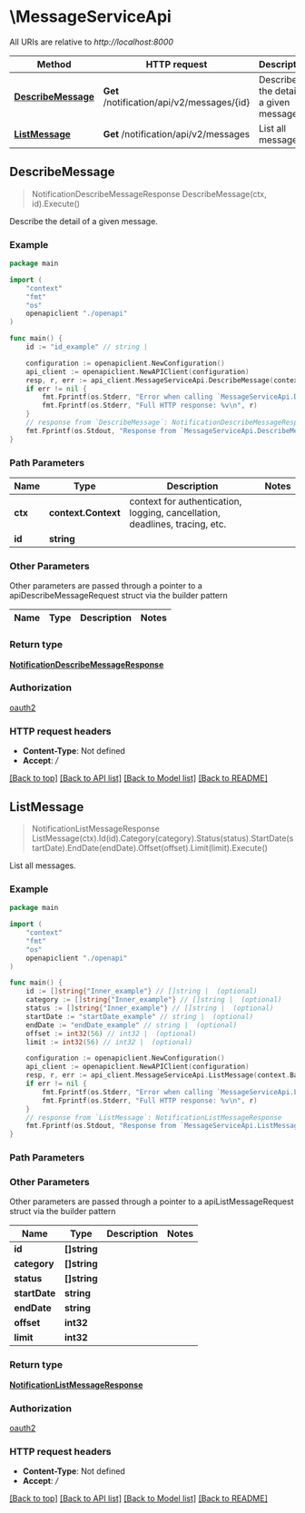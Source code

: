 # \MessageServiceApi

All URIs are relative to *http://localhost:8000*

Method | HTTP request | Description
------------- | ------------- | -------------
[**DescribeMessage**](MessageServiceApi.md#DescribeMessage) | **Get** /notification/api/v2/messages/{id} | Describe the detail of a given message.
[**ListMessage**](MessageServiceApi.md#ListMessage) | **Get** /notification/api/v2/messages | List all messages.



## DescribeMessage

> NotificationDescribeMessageResponse DescribeMessage(ctx, id).Execute()

Describe the detail of a given message.

### Example

```go
package main

import (
    "context"
    "fmt"
    "os"
    openapiclient "./openapi"
)

func main() {
    id := "id_example" // string | 

    configuration := openapiclient.NewConfiguration()
    api_client := openapiclient.NewAPIClient(configuration)
    resp, r, err := api_client.MessageServiceApi.DescribeMessage(context.Background(), id).Execute()
    if err != nil {
        fmt.Fprintf(os.Stderr, "Error when calling `MessageServiceApi.DescribeMessage``: %v\n", err)
        fmt.Fprintf(os.Stderr, "Full HTTP response: %v\n", r)
    }
    // response from `DescribeMessage`: NotificationDescribeMessageResponse
    fmt.Fprintf(os.Stdout, "Response from `MessageServiceApi.DescribeMessage`: %v\n", resp)
}
```

### Path Parameters


Name | Type | Description  | Notes
------------- | ------------- | ------------- | -------------
**ctx** | **context.Context** | context for authentication, logging, cancellation, deadlines, tracing, etc.
**id** | **string** |  | 

### Other Parameters

Other parameters are passed through a pointer to a apiDescribeMessageRequest struct via the builder pattern


Name | Type | Description  | Notes
------------- | ------------- | ------------- | -------------


### Return type

[**NotificationDescribeMessageResponse**](NotificationDescribeMessageResponse.md)

### Authorization

[oauth2](../README.md#oauth2)

### HTTP request headers

- **Content-Type**: Not defined
- **Accept**: */*

[[Back to top]](#) [[Back to API list]](../README.md#documentation-for-api-endpoints)
[[Back to Model list]](../README.md#documentation-for-models)
[[Back to README]](../README.md)


## ListMessage

> NotificationListMessageResponse ListMessage(ctx).Id(id).Category(category).Status(status).StartDate(startDate).EndDate(endDate).Offset(offset).Limit(limit).Execute()

List all messages.

### Example

```go
package main

import (
    "context"
    "fmt"
    "os"
    openapiclient "./openapi"
)

func main() {
    id := []string{"Inner_example"} // []string |  (optional)
    category := []string{"Inner_example"} // []string |  (optional)
    status := []string{"Inner_example"} // []string |  (optional)
    startDate := "startDate_example" // string |  (optional)
    endDate := "endDate_example" // string |  (optional)
    offset := int32(56) // int32 |  (optional)
    limit := int32(56) // int32 |  (optional)

    configuration := openapiclient.NewConfiguration()
    api_client := openapiclient.NewAPIClient(configuration)
    resp, r, err := api_client.MessageServiceApi.ListMessage(context.Background()).Id(id).Category(category).Status(status).StartDate(startDate).EndDate(endDate).Offset(offset).Limit(limit).Execute()
    if err != nil {
        fmt.Fprintf(os.Stderr, "Error when calling `MessageServiceApi.ListMessage``: %v\n", err)
        fmt.Fprintf(os.Stderr, "Full HTTP response: %v\n", r)
    }
    // response from `ListMessage`: NotificationListMessageResponse
    fmt.Fprintf(os.Stdout, "Response from `MessageServiceApi.ListMessage`: %v\n", resp)
}
```

### Path Parameters



### Other Parameters

Other parameters are passed through a pointer to a apiListMessageRequest struct via the builder pattern


Name | Type | Description  | Notes
------------- | ------------- | ------------- | -------------
 **id** | **[]string** |  | 
 **category** | **[]string** |  | 
 **status** | **[]string** |  | 
 **startDate** | **string** |  | 
 **endDate** | **string** |  | 
 **offset** | **int32** |  | 
 **limit** | **int32** |  | 

### Return type

[**NotificationListMessageResponse**](NotificationListMessageResponse.md)

### Authorization

[oauth2](../README.md#oauth2)

### HTTP request headers

- **Content-Type**: Not defined
- **Accept**: */*

[[Back to top]](#) [[Back to API list]](../README.md#documentation-for-api-endpoints)
[[Back to Model list]](../README.md#documentation-for-models)
[[Back to README]](../README.md)

